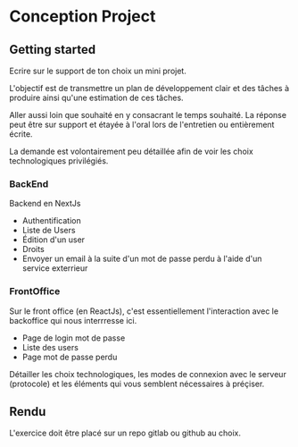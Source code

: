 # Conception Project



## Getting started

Ecrire sur le support de ton choix un mini projet. 

L'objectif est de transmettre un plan de développement clair et des tâches à produire ainsi qu'une estimation de ces tâches. 

Aller aussi loin que souhaité en y consacrant le temps souhaité. La réponse peut être sur support et étayée à l'oral lors de l'entretien ou entièrement écrite.  

La demande est volontairement peu détaillée afin de voir les choix technologiques privilégiés. 

### BackEnd

Backend en NextJs

- Authentification 
- Liste de Users
- Édition d'un user 
- Droits 
- Envoyer un email à la suite d'un mot de passe perdu à l'aide d'un service exterrieur 


### FrontOffice

Sur le front office (en ReactJs), c'est essentiellement l'interaction avec le backoffice qui nous interrresse ici.  

- Page de login mot de passe
- Liste des users
- Page mot de passe perdu 

Détailler les choix technologiques, les modes de connexion avec le serveur (protocole) et les éléments qui vous semblent nécessaires à préçiser. 


## Rendu 

L'exercice doit être placé sur un repo gitlab ou github au choix. 

